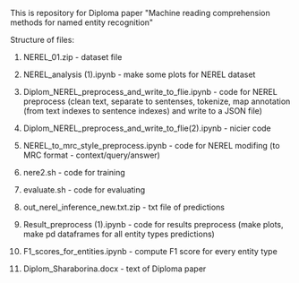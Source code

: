 This is repository for Diploma paper "Machine reading comprehension methods for named entity recognition"


Structure of files:

1. NEREL_01.zip - dataset file
2. NEREL_analysis (1).ipynb - make some plots for NEREL dataset
3. Diplom_NEREL_preprocess_and_write_to_flie.ipynb - code for NEREL preprocess (clean text, separate to sentenses, tokenize, map annotation (from text indexes to sentence indexes) and write to a JSON file)
4. Diplom_NEREL_preprocess_and_write_to_flie(2).ipynb - nicier code
5. NEREL_to_mrc_style_preprocess.ipynb - code for NEREL modifing (to MRC format - context/query/answer)
6. nere2.sh - code for training
7. evaluate.sh - code for evaluating
8. out_nerel_inference_new.txt.zip - txt file of predictions
9. Result_preprocess (1).ipynb - code for results preprocess (make plots, make pd dataframes for all entity types predictions)
10. F1_scores_for_entities.ipynb - compute F1 score for every entity type

11. Diplom_Sharaborina.docx - text of Diploma paper
